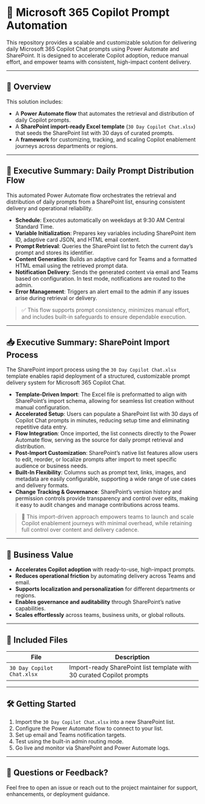 # 🚀 Microsoft 365 Copilot Prompt Automation

This repository provides a scalable and customizable solution for delivering daily Microsoft 365 Copilot Chat prompts using Power Automate and SharePoint. It is designed to accelerate Copilot adoption, reduce manual effort, and empower teams with consistent, high-impact content delivery.

---

## 📌 Overview

This solution includes:

- A **Power Automate flow** that automates the retrieval and distribution of daily Copilot prompts.
- A **SharePoint import-ready Excel template** (`30 Day Copilot Chat.xlsx`) that seeds the SharePoint list with 30 days of curated prompts.
- A **framework** for customizing, tracking, and scaling Copilot enablement journeys across departments or regions.

---

## 🧠 Executive Summary: Daily Prompt Distribution Flow

This automated Power Automate flow orchestrates the retrieval and distribution of daily prompts from a SharePoint list, ensuring consistent delivery and operational reliability.

+ **Schedule**: Executes automatically on weekdays at 9:30 AM Central Standard Time.
+ **Variable Initialization**: Prepares key variables including SharePoint item ID, adaptive card JSON, and HTML email content.
+ **Prompt Retrieval**: Queries the SharePoint list to fetch the current day’s prompt and stores its identifier.
+ **Content Generation**: Builds an adaptive card for Teams and a formatted HTML email using the retrieved prompt data.
+ **Notification Delivery**: Sends the generated content via email and Teams based on configuration. In test mode, notifications are routed to the admin.
+ **Error Management**: Triggers an alert email to the admin if any issues arise during retrieval or delivery.

> ✅ This flow supports prompt consistency, minimizes manual effort, and includes built-in safeguards to ensure dependable execution.

---

## 📥 Executive Summary: SharePoint Import Process

The SharePoint import process using the `30 Day Copilot Chat.xlsx` template enables rapid deployment of a structured, customizable prompt delivery system for Microsoft 365 Copilot Chat.

+ **Template-Driven Import**: The Excel file is preformatted to align with SharePoint’s import schema, allowing for seamless list creation without manual configuration.
+ **Accelerated Setup**: Users can populate a SharePoint list with 30 days of Copilot Chat prompts in minutes, reducing setup time and eliminating repetitive data entry.
+ **Flow Integration**: Once imported, the list connects directly to the Power Automate flow, serving as the source for daily prompt retrieval and distribution.
+ **Post-Import Customization**: SharePoint’s native list features allow users to edit, reorder, or localize prompts after import to meet specific audience or business needs.
+ **Built-In Flexibility**: Columns such as prompt text, links, images, and metadata are easily configurable, supporting a wide range of use cases and delivery formats.
+ **Change Tracking & Governance**: SharePoint’s version history and permission controls provide transparency and control over edits, making it easy to audit changes and manage contributions across teams.

> 🚀 This import-driven approach empowers teams to launch and scale Copilot enablement journeys with minimal overhead, while retaining full control over content and delivery cadence.

---

## 💼 Business Value

- **Accelerates Copilot adoption** with ready-to-use, high-impact prompts.
- **Reduces operational friction** by automating delivery across Teams and email.
- **Supports localization and personalization** for different departments or regions.
- **Enables governance and auditability** through SharePoint’s native capabilities.
- **Scales effortlessly** across teams, business units, or global rollouts.

---

## 📂 Included Files

| File | Description |
|------|-------------|
| `30 Day Copilot Chat.xlsx` | Import-ready SharePoint list template with 30 curated Copilot prompts |

---

## 🛠️ Getting Started

1. Import the `30 Day Copilot Chat.xlsx` into a new SharePoint list.
2. Configure the Power Automate flow to connect to your list.
3. Set up email and Teams notification targets.
4. Test using the built-in admin routing mode.
5. Go live and monitor via SharePoint and Power Automate logs.

---

## 📣 Questions or Feedback?

Feel free to open an issue or reach out to the project maintainer for support, enhancements, or deployment guidance.
